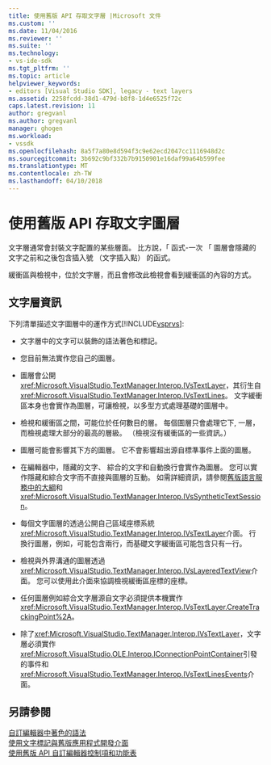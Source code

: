 ```yaml
---
title: 使用舊版 API 存取文字層 |Microsoft 文件
ms.custom: ''
ms.date: 11/04/2016
ms.reviewer: ''
ms.suite: ''
ms.technology:
- vs-ide-sdk
ms.tgt_pltfrm: ''
ms.topic: article
helpviewer_keywords:
- editors [Visual Studio SDK], legacy - text layers
ms.assetid: 2258fcdd-38d1-479d-b8f8-1d4e6525f72c
caps.latest.revision: 11
author: gregvanl
ms.author: gregvanl
manager: ghogen
ms.workload:
- vssdk
ms.openlocfilehash: 8a5f7a80e8d594f3c9e62ecd2047cc1116948d2c
ms.sourcegitcommit: 3b692c9bf332b7b9150901e16daf99a64b599fee
ms.translationtype: MT
ms.contentlocale: zh-TW
ms.lasthandoff: 04/10/2018
---
```

# <a name="accessing-text-layers-by-using-the-legacy-api"></a>使用舊版 API 存取文字圖層
文字層通常會封裝文字配置的某些層面。 比方說，「 函式-一次 「 圖層會隱藏的文字之前和之後包含插入號 （文字插入點） 的函式。  
  
 緩衝區與檢視中，位於文字層，而且會修改此檢視會看到緩衝區的內容的方式。  
  
## <a name="text-layer-information"></a>文字層資訊  
 下列清單描述文字圖層中的運作方式[!INCLUDE[vsprvs](../code-quality/includes/vsprvs_md.md)]:  
  
-   文字層中的文字可以裝飾的語法著色和標記。  
  
-   您目前無法實作您自己的圖層。  
  
-   圖層會公開<xref:Microsoft.VisualStudio.TextManager.Interop.IVsTextLayer>，其衍生自<xref:Microsoft.VisualStudio.TextManager.Interop.IVsTextLines>。 文字緩衝區本身也會實作為圖層，可讓檢視，以多型方式處理基礎的圖層中。  
  
-   檢視和緩衝區之間，可能位於任何數目的層。 每個圖層只會處理它下, 一層，而檢視處理大部分的最高的層級。 （檢視沒有緩衝區的一些資訊。）  
  
-   圖層可能會影響其下方的圖層。 它不會影響超出源自標準事件上面的圖層。  
  
-   在編輯器中，隱藏的文字、 綜合的文字和自動換行會實作為圖層。 您可以實作隱藏和綜合文字而不直接與圖層的互動。 如需詳細資訊，請參閱[舊版語言服務中的大綱](../extensibility/internals/outlining-in-a-legacy-language-service.md)和<xref:Microsoft.VisualStudio.TextManager.Interop.IVsSyntheticTextSession>。  
  
-   每個文字圖層的透過公開自己區域座標系統<xref:Microsoft.VisualStudio.TextManager.Interop.IVsTextLayer>介面。 行換行圖層，例如，可能包含兩行，而基礎文字緩衝區可能包含只有一行。  
  
-   檢視與外界溝通的圖層透過<xref:Microsoft.VisualStudio.TextManager.Interop.IVsLayeredTextView>介面。 您可以使用此介面來協調檢視緩衝區座標的座標。  
  
-   任何圖層例如綜合文字層源自文字必須提供本機實作<xref:Microsoft.VisualStudio.TextManager.Interop.IVsTextLayer.CreateTrackingPoint%2A>。  
  
-   除了<xref:Microsoft.VisualStudio.TextManager.Interop.IVsTextLayer>，文字層必須實作<xref:Microsoft.VisualStudio.OLE.Interop.IConnectionPointContainer>引發的事件和<xref:Microsoft.VisualStudio.TextManager.Interop.IVsTextLinesEvents>介面。  
  
## <a name="see-also"></a>另請參閱  
 [自訂編輯器中著色的語法](../extensibility/syntax-coloring-in-custom-editors.md)   
 [使用文字標記與舊版應用程式開發介面](../extensibility/using-text-markers-with-the-legacy-api.md)   
 [使用舊版 API 自訂編輯器控制項和功能表](../extensibility/customizing-editor-controls-and-menus-by-using-the-legacy-api.md)